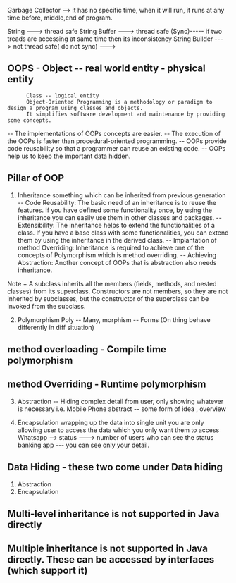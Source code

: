 Garbage Collector --> it has no specific time, when it will run, it runs at any time before, middle,end of program.

String ---> thread safe
String Buffer ---> thread safe (Sync)----- if two treads are accessing at same time then its inconsistency
String Builder ---> not thread safe( do not sync) --->

## OOPS - Object -- real world entity - physical entity
          Class -- logical entity
          Object-Oriented Programming is a methodology or paradigm to design a program using classes and objects.
          It simplifies software development and maintenance by providing some concepts.


-- The implementations of OOPs concepts are easier.
-- The execution of the OOPs is faster than procedural-oriented programming.
-- OOPs provide code reusability so that a programmer can reuse an existing code.
-- OOPs help us to keep the important data hidden.

## Pillar of OOP
1. Inheritance
   something which can be inherited from previous generation
-- Code Reusability: The basic need of an inheritance is to reuse the features. 
   If you have defined some functionality once, by using the inheritance you can easily use them in other classes 
   and packages.
-- Extensibility: The inheritance helps to extend the functionalities of a class. If you have a base class with 
   some functionalities, you can extend them by using the inheritance in the derived class.
-- Implantation of method Overriding: Inheritance is required to achieve one of the concepts of Polymorphism 
   which is method overriding.
-- Achieving Abstraction: Another concept of OOPs that is abstraction also needs inheritance.

Note − A subclass inherits all the members (fields, methods, and nested classes) from its superclass. 
Constructors are not members, so they are not inherited by subclasses, 
but the constructor of the superclass can be invoked from the subclass.

2. Polymorphism
   Poly -- Many, morphism -- Forms (On thing behave differently in diff situation)

## method overloading - Compile time polymorphism
## method Overriding - Runtime polymorphism

3. Abstraction -- Hiding complex detail from user, only showing whatever is necessary i.e. Mobile Phone
 abstract -- some form of idea , overview

4. Encapsulation
 wrapping up the data into single unit
 you are only allowing user to access the data which you only want them to access
 Whatsapp --> status ---> number of users who can see the status
 banking app --- you can see only your detail.

## Data Hiding - these two come under Data hiding
1. Abstraction
2. Encapsulation


## Multi-level inheritance is not supported in Java directly
## Multiple inheritance is not supported in Java directly. These can be accessed by interfaces (which support it)